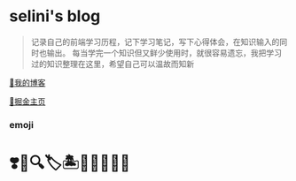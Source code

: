 # selini's blog

> 记录自己的前端学习历程，记下学习笔记，写下心得体会，在知识输入的同时也输出。
> 每当学完一个知识但又鲜少使用时，就很容易遗忘，我把学习过的知识整理在这里，希望自己可以温故而知新

[🌙我的博客](http://selini559.github.io)

[🌙掘金主页](https://juejin.cn/user/3241815294873080)

### emoji

# ❣️🌄🔍🏷️🏝️🌰✨🌙😊🍻
